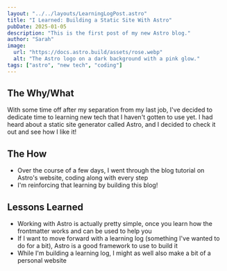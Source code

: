 ```yaml
---
layout: "../../layouts/LearningLogPost.astro"
title: "I Learned: Building a Static Site With Astro"
pubDate: 2025-01-05
description: "This is the first post of my new Astro blog."
author: "Sarah"
image:
  url: "https://docs.astro.build/assets/rose.webp"
  alt: "The Astro logo on a dark background with a pink glow."
tags: ["astro", "new tech", "coding"]
---
```


## The Why/What

With some time off after my separation from my last job, I've decided to dedicate time to learning new tech that I haven't gotten to use yet. I had heard about a static site generator called Astro, and I decided to check it out and see how I like it!

## The How

- Over the course of a few days, I went through the blog tutorial on Astro's website, coding along with every step
- I'm reinforcing that learning by building this blog!

## Lessons Learned

- Working with Astro is actually pretty simple, once you learn how the frontmatter works and can be used to help you
- If I want to move forward with a learning log (something I've wanted to do for a bit), Astro is a good framework to use to build it
- While I'm building a learning log, I might as well also make a bit of a personal website
